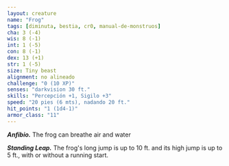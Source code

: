```yaml
---
layout: creature
name: "Frog"
tags: [diminuta, bestia, cr0, manual-de-monstruos]
cha: 3 (-4)
wis: 8 (-1)
int: 1 (-5)
con: 8 (-1)
dex: 13 (+1)
str: 1 (-5)
size: Tiny beast
alignment: no alineado
challenge: "0 (10 XP)"
senses: "darkvision 30 ft."
skills: "Percepción +1, Sigilo +3"
speed: "20 pies (6 mts), nadando 20 ft."
hit_points: "1 (1d4-1)"
armor_class: "11"
---
```


***Anfibio.*** The frog can breathe air and water

***Standing Leap.*** The frog's long jump is up to 10 ft. and its high jump is up to 5 ft., with or without a running start.